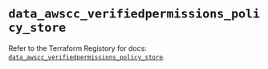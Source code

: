 # `data_awscc_verifiedpermissions_policy_store`

Refer to the Terraform Registory for docs: [`data_awscc_verifiedpermissions_policy_store`](https://registry.terraform.io/providers/hashicorp/awscc/0.70.0/docs/data-sources/verifiedpermissions_policy_store).
